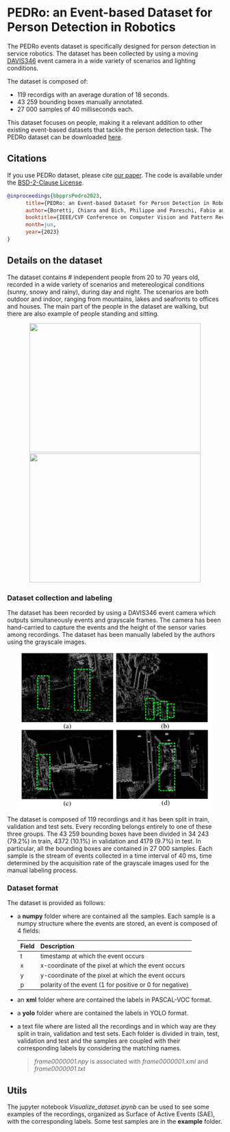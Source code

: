 # PEDRo: an Event-based Dataset for Person Detection in Robotics

The PEDRo events dataset is specifically designed for person detection in service robotics. The dataset has been collected by using a moving [DAVIS346](https://inivation.com/wp-content/uploads/2019/08/DAVIS346.pdf) event camera in a wide variety of scenarios and lighting conditions. 


The dataset is composed of:

- 119 recordigs with an average duration of 18 seconds.
- 43 259 bounding boxes manually annotated.
- 27 000 samples of 40 milliseconds each.

This dataset focuses on people, making it a relevant addition to other existing event-based datasets that tackle the person detection task.
The PEDRo dataset can be downloaded [here](https://zenodo.org/record/7823800#.ZDiAO3ZBy5c).

## Citations

If you use PEDRo dataset, please cite [our paper](). The code is available under the [BSD-2-Clause License](./LICENSE).

```bibtex
@inproceedings{bbpprsPedro2023,
      title={PEDRo: an Event-based Dataset for Person Detection in Robotics},
      author={Boretti, Chiara and Bich, Philippe and Pareschi, Fabio and Prono, Luciano and Rovatti, Riccardo and Setti, Gianluca},
      booktitle={IEEE/CVF Conference on Computer Vision and Pattern Recognition Workshops (CVPRW)},
      month=jun,
      year={2023}
}
```

## Details on the dataset

The dataset contains # independent people from 20 to 70 years old, recorded in a wide variety of scenarios and  metereological conditions (sunny, snowy and rainy), during day and night. The scenarios are both outdoor and indoor, ranging from mountains, lakes and seafronts to offices and houses.
The main part of the people in the dataset are walking, but there are also example of people standing and sitting.

<p align="center">
      <img src="assets/single_person.gif" width="400" height="301">
      <img src="assets/two_people.gif" width="400" height="301">
</p>

### Dataset collection and labeling
The dataset has been recorded by using a DAVIS346 event camera which outputs simultaneously events and grayscale frames. The camera has been hand-carried to capture the events and the height of the sensor varies among recordings.
The dataset has been manually labeled by the authors using the grayscale images.

<p align="center">
      <img src="assets/four_sae.gif" width="450" height="366"/>
</p>

The dataset is composed of 119 recordings and it has been split in train, validation and test sets. Every recording belongs entirely to one of these three groups. 
The 43 259 bounding boxes have been divided in 34 243 (79.2%) in train, 4372 (10.1%) in validation and 4179 (9.7%) in test. 
In particular, all the bounding boxes are contained in 27 000 samples. Each sample is the stream of events collected in a time interval of 40 ms, time determined by the acquisition rate of the grayscale images used for the manual labeling process.

### Dataset format
The dataset is provided as follows:
- a **numpy** folder where are contained all the samples. Each sample is a numpy structure where the events are stored, an event is composed of 4 fields:

  | Field | Description |
  | ------------- | ------------- |
  | t  | timestamp at which the event occurs  |
  | x  | x-coordinate of the pixel at which the event occurs  |
  | y  | y-coordinate of the pixel at which the event occurs  |
  | p  | polarity of the event (1 for positive or 0 for negative)  |

- an **xml** folder where are contained the labels in PASCAL-VOC format.
- a **yolo** folder where are contained the labels in YOLO format.
- a text file where are listed all the recordings and in which way are they split in train, validation and test sets.
Each folder is divided in train, test, validation and test and the samples are coupled with their corresponding labels by considering the matching names.
  > *frame0000001.npy* is associated with *frame0000001.xml* and *frame0000001.txt*
  
## Utils
The jupyter notebook *Visualize_dataset.ipynb* can be used to see some examples of the recordings, organized as Surface of Active Events (SAE), with the corresponding labels. Some test samples are in the **example** folder.
